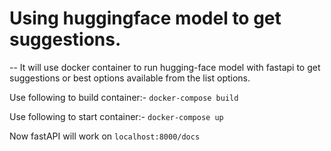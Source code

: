 # Using huggingface model to get suggestions.

-- It will use docker container to run hugging-face model with fastapi to get suggestions or best options available from the list options.


Use following to build container:-
`docker-compose build`

Use following to start container:-
`docker-compose up`

Now fastAPI will work on 
`localhost:8000/docs`